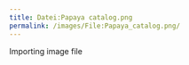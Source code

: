 ```yaml
---
title: Datei:Papaya catalog.png
permalink: /images/File:Papaya_catalog.png/
---
```


Importing image file